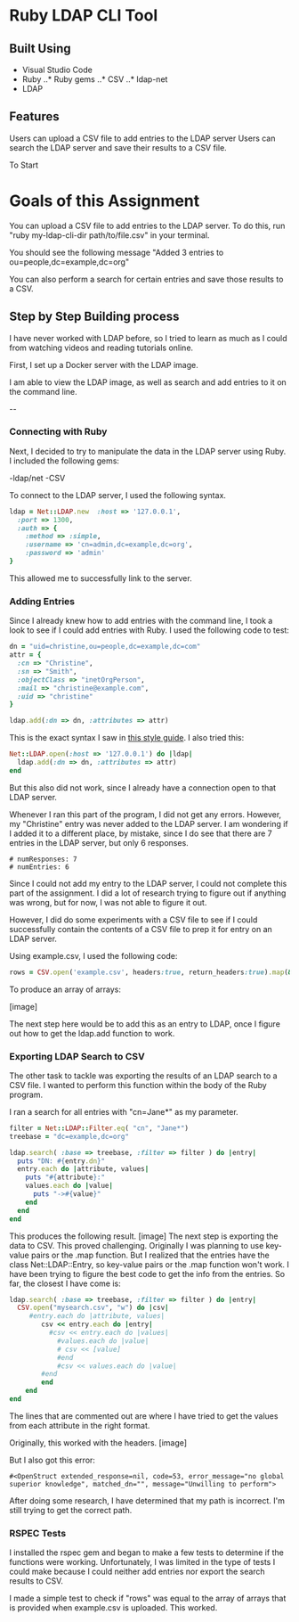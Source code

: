 # Ruby LDAP CLI Tool

## Built Using
* Visual Studio Code
* Ruby
..* Ruby gems
..* CSV
..* ldap-net
* LDAP

## Features
Users can upload a CSV file to add entries to the LDAP server
Users can search the LDAP server and save their results to a CSV file.

To Start

# Goals of this Assignment

You can upload a CSV file to add entries to the LDAP server.
To do this, run "ruby my-ldap-cli-dir path/to/file.csv" in your terminal.

You should see the following message
"Added 3 entries to ou=people,dc=example,dc=org"

You can also perform a search for certain entries and save those results to a CSV.

## Step by Step Building process

I have never worked with LDAP before, so I tried to learn as much as I could from watching videos and reading tutorials online.

First, I set up a Docker server with the LDAP image.

I am able to view the LDAP image, as well as search and add entries to it on the command line.

--
### Connecting with Ruby

Next, I decided to try to manipulate the data in the LDAP server using Ruby. I included the following gems:

-ldap/net
-CSV

To connect to the LDAP server, I used the following syntax.

```ruby
ldap = Net::LDAP.new  :host => '127.0.0.1',
  :port => 1300,
  :auth => {
    :method => :simple,
    :username => 'cn=admin,dc=example,dc=org',
    :password => 'admin'
}
```

This allowed me to successfully link to the server.

### Adding Entries

Since I already knew how to add entries with the command line, I took a look to see if I could add entries with Ruby. I used the following code to test:

```ruby
dn = "uid=christine,ou=people,dc=example,dc=com"
attr = {
  :cn => "Christine",
  :sn => "Smith",
  :objectClass => "inetOrgPerson",
  :mail => "christine@example.com",
  :uid => "christine"
}

ldap.add(:dn => dn, :attributes => attr)
```
This is the exact syntax I saw in [this style guide](https://www.rubydoc.info/github/ruby-ldap/ruby-net-ldap/Net%2FLDAP:add). I also tried this:

```ruby
Net::LDAP.open(:host => '127.0.0.1') do |ldap|
  ldap.add(:dn => dn, :attributes => attr)
end
```

But this also did not work, since I already have a connection open to that LDAP server.

Whenever I ran this part of the program, I did not get any errors. However, my "Christine" entry was never added to the LDAP server. I am wondering if I added it to a different place, by mistake, since I do see that there are 7 entries in the LDAP server, but only 6 responses.

```
# numResponses: 7
# numEntries: 6
```

Since I could not add my entry to the LDAP server, I could not complete this part of the assignment. I did a lot of research trying to figure out if anything was wrong, but for now, I was not able to figure it out.

However, I did do some experiments with a CSV file to see if I could successfully contain the contents of a CSV file to prep it for entry on an LDAP server.

Using example.csv, I used the following code:

```ruby
rows = CSV.open('example.csv', headers:true, return_headers:true).map(&:fields)
```
To produce an array of arrays:

[image]

The next step here would be to add this as an entry to LDAP, once I figure out how to get the ldap.add function to work.

### Exporting LDAP Search to CSV

The other task to tackle was exporting the results of an LDAP search to a CSV file. I wanted to perform this function within the body of the Ruby program.

I ran a search for all entries with "cn=Jane*" as my parameter.

```ruby
filter = Net::LDAP::Filter.eq( "cn", "Jane*")
treebase = "dc=example,dc=org"

ldap.search( :base => treebase, :filter => filter ) do |entry|
  puts "DN: #{entry.dn}"
  entry.each do |attribute, values|
    puts "#{attribute}:"
    values.each do |value|
      puts "->#{value}"
    end
  end
end
```
This produces the following result.
[image]
The next step is exporting the data to CSV. This proved challenging. Originally I was planning to use key-value pairs or the .map function. But I realized that the entries have the class Net::LDAP::Entry, so key-value pairs or the .map function won't work. I have been trying to figure the best code to get the info from the entries. So far, the closest I have come is:
```ruby
ldap.search( :base => treebase, :filter => filter ) do |entry|
  CSV.open("mysearch.csv", "w") do |csv|
     #entry.each do |attribute, values|
        csv << entry.each do |entry|
          #csv << entry.each do |values|
            #values.each do |value|
            # csv << [value]
            #end
            #csv << values.each do |value|
        #end
        end
    end
end
```
The lines that are commented out are where I have tried to get the values from each attribute in the right format.

Originally, this worked with the headers.
[image]

But I also got this error:
```
#<OpenStruct extended_response=nil, code=53, error_message="no global superior knowledge", matched_dn="", message="Unwilling to perform">
```
After doing some research, I have determined that my path is incorrect. I'm still trying to get the correct path.

### RSPEC Tests

I installed the rspec gem and began to make a few tests to determine if the functions were working. Unfortunately, I was limited in the type of tests I could make because I could neither add entries nor export the search results to CSV.

I made a simple test to check if "rows" was equal to the array of arrays that is provided when example.csv is uploaded. This worked.






